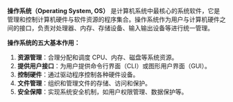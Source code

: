 **操作系统（Operating System, OS）** 是计算机系统中最核心的系统软件，它是管理和控制计算机硬件与软件资源的程序集合。操作系统作为用户与计算机硬件之间的接口，负责对处理器、内存、存储设备、输入输出设备等进行统一管理。

**操作系统的五大基本作用：**
1. **资源管理**：合理分配和调度 CPU、内存、磁盘等系统资源。
2. **提供用户接口**：为用户提供命令行界面（CLI）或图形用户界面（GUI）。
3. **控制硬件**：通过驱动程序控制各种硬件设备。
4. **文件管理**：组织和管理文件的存储、访问和保护。
5. **安全保障**：实现系统安全机制，如用户权限管理、数据保护等。